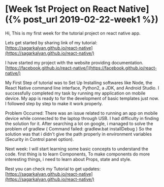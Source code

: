 # [Week 1st Project on React Native]({% post_url 2019-02-22-week1 %})

Hi, This is my first week for the tutorial project on react native app.

Lets get started by sharing link of my tutorial: [https://sagarkalyan.github.io/react-native](https://sagarkalyan.github.io/react-native/)

I have started my project with the website providing documentation.
[https://facebook.github.io/react-native/](https://facebook.github.io/react-native/)

My First Step of tutorial was to Set Up Installing softwares like Node, the React Native command line interface, Python2, a JDK, and Android Studio.
I successfully completed my task by running my application on mobile device. My app is ready to for the development of basic templates just now. I followed step by step to make it work properly.

Problem Occurred:
There was an issue related to running an app on mobile device while connected to the laptop through USB. I had difficulty in finding the solution for it. After searching a lot on google, i managed to solve the problem of gradlew ( Command failed: gradlew.bat installDebug )
So the solution was that i didn't give the path properly in environment variables (Security in Control panel option).

Next week:
I will start learning some basic concepts to understand the code.
first thing is to learn Components,
To make components do more interesting things, i need to learn about Props, state and style.

Rest you can check my Tutorial to get updates: [https://sagarkalyan.github.io/react-native](https://sagarkalyan.github.io/react-native/)


